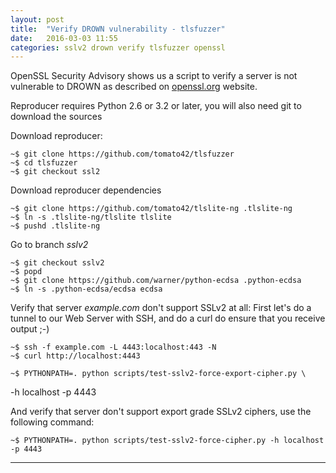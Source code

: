 ```yaml
---
layout: post
title:  "Verify DROWN vulnerability - tlsfuzzer"
date:   2016-03-03 11:55
categories: sslv2 drown verify tlsfuzzer openssl
---
```


OpenSSL Security Advisory shows us a script to verify a server is not vulnerable to DROWN as described on [openssl.org] website.

Reproducer requires Python 2.6 or 3.2 or later, you will also need git 
to download the sources


Download reproducer:

    ~$ git clone https://github.com/tomato42/tlsfuzzer
    ~$ cd tlsfuzzer
    ~$ git checkout ssl2


Download reproducer dependencies

    ~$ git clone https://github.com/tomato42/tlslite-ng .tlslite-ng
    ~$ ln -s .tlslite-ng/tlslite tlslite
    ~$ pushd .tlslite-ng


Go to branch _sslv2_

    ~$ git checkout sslv2
    ~$ popd
    ~$ git clone https://github.com/warner/python-ecdsa .python-ecdsa
    ~$ ln -s .python-ecdsa/ecdsa ecdsa


Verify that server _example.com_ don't support SSLv2 at all:
First let's do a tunnel to our Web Server with SSH, and do a curl do ensure that you receive output ;-)

    ~$ ssh -f example.com -L 4443:localhost:443 -N
    ~$ curl http://localhost:4443

    ~$ PYTHONPATH=. python scripts/test-sslv2-force-export-cipher.py \
-h localhost -p 4443


And verify that server don't support export grade SSLv2 ciphers, 
use the following command:

    ~$ PYTHONPATH=. python scripts/test-sslv2-force-cipher.py -h localhost -p 4443



---
[openssl.org]: <https://mta.openssl.org/pipermail/openssl-dev/2016-March/005602.html>
